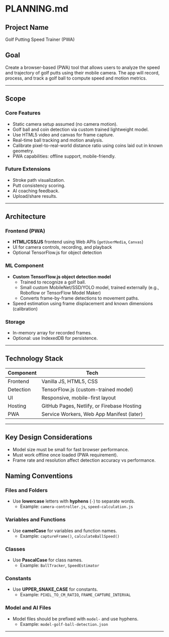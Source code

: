 # PLANNING.md

## Project Name
Golf Putting Speed Trainer (PWA)

## Goal
Create a browser-based (PWA) tool that allows users to analyze the speed and trajectory of golf putts using their mobile camera. The app will record, process, and track a golf ball to compute speed and motion metrics.

---

## Scope

### Core Features
- Static camera setup assumed (no camera motion).
- Golf ball and coin detection via custom trained lightweight model.
- Use HTML5 video and canvas for frame capture.
- Real-time ball tracking and motion analysis.
- Calibrate pixel-to-real-world distance ratio using coins laid out in known geometry.
- PWA capabilities: offline support, mobile-friendly.

### Future Extensions
- Stroke path visualization.
- Putt consistency scoring.
- AI coaching feedback.
- Upload/share results.

---

## Architecture

### Frontend (PWA)
- **HTML/CSS/JS** frontend using Web APIs (`getUserMedia`, `Canvas`)
- UI for camera controls, recording, and playback
- Optional TensorFlow.js for object detection

### ML Component
- **Custom TensorFlow.js object detection model**
  - Trained to recognize a golf ball.
  - Small custom MobileNet/SSD/YOLO model, trained externally (e.g., Roboflow or TensorFlow Model Maker)
  - Converts frame-by-frame detections to movement paths.
- Speed estimation using frame displacement and known dimensions (calibration)




### Storage
- In-memory array for recorded frames.
- Optional: use IndexedDB for persistence.

---

## Technology Stack

| Component | Tech |
| --------- | ---- |
| Frontend  | Vanilla JS, HTML5, CSS |
| Detection | TensorFlow.js (custom-trained model) |
| UI        | Responsive, mobile-first layout |
| Hosting   | GitHub Pages, Netlify, or Firebase Hosting |
| PWA       | Service Workers, Web App Manifest (later) |

---

## Key Design Considerations
- Model size must be small for fast browser performance.
- Must work offline once loaded (PWA requirement).
- Frame rate and resolution affect detection accuracy vs performance.

## Naming Conventions

### Files and Folders
- Use **lowercase** letters with **hyphens** (`-`) to separate words.
  - Example: `camera-controller.js`, `speed-calculation.js`

### Variables and Functions
- Use **camelCase** for variables and function names.
  - Example: `captureFrame()`, `calculateBallSpeed()`

### Classes
- Use **PascalCase** for class names.
  - Example: `BallTracker`, `SpeedEstimator`

### Constants
- Use **UPPER_SNAKE_CASE** for constants.
  - Example: `PIXEL_TO_CM_RATIO`, `FRAME_CAPTURE_INTERVAL`

### Model and AI Files
- Model files should be prefixed with `model-` and use hyphens.
  - Example: `model-golf-ball-detection.json`

---
